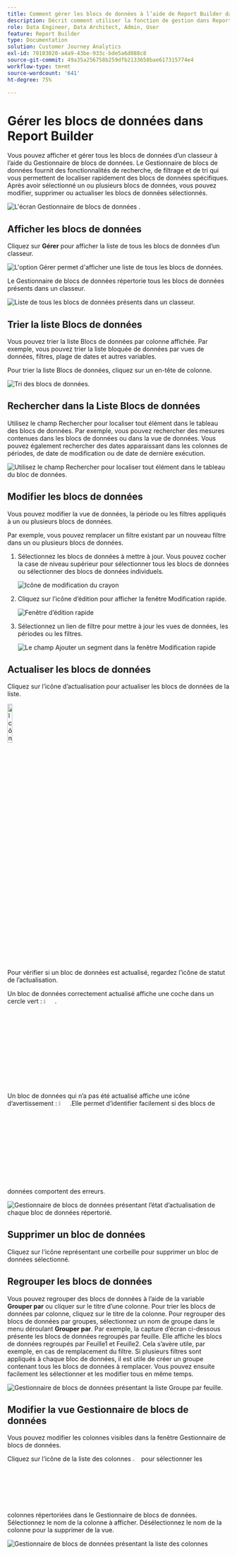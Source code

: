 ```yaml
---
title: Comment gérer les blocs de données à l’aide de Report Builder dans Customer Journey Analytics
description: Décrit comment utiliser la fonction de gestion dans Report Builder
role: Data Engineer, Data Architect, Admin, User
feature: Report Builder
type: Documentation
solution: Customer Journey Analytics
exl-id: 70103020-a4a9-43be-933c-bde5a6d088c8
source-git-commit: 49a35a256758b259dfb2133658bae617315774e4
workflow-type: tm+mt
source-wordcount: '641'
ht-degree: 75%

---
```


# Gérer les blocs de données dans Report Builder

Vous pouvez afficher et gérer tous les blocs de données d’un classeur à l’aide du Gestionnaire de blocs de données. Le Gestionnaire de blocs de données fournit des fonctionnalités de recherche, de filtrage et de tri qui vous permettent de localiser rapidement des blocs de données spécifiques. Après avoir sélectionné un ou plusieurs blocs de données, vous pouvez modifier, supprimer ou actualiser les blocs de données sélectionnés.

![L&#39;écran Gestionnaire de blocs de données .](./assets/image52.png)

## Afficher les blocs de données

Cliquez sur **Gérer** pour afficher la liste de tous les blocs de données d’un classeur.


![L&#39;option Gérer permet d&#39;afficher une liste de tous les blocs de données.](./assets/image53.png)

Le Gestionnaire de blocs de données répertorie tous les blocs de données présents dans un classeur. 

![Liste de tous les blocs de données présents dans un classeur.](./assets/image52.png)

## Trier la liste Blocs de données

Vous pouvez trier la liste Blocs de données par colonne affichée. Par exemple, vous pouvez trier la liste bloquée de données par vues de données, filtres, plage de dates et autres variables.

Pour trier la liste Blocs de données, cliquez sur un en-tête de colonne.

![Tri des blocs de données.](./assets/image54.png)

## Rechercher dans la Liste Blocs de données

Utilisez le champ Rechercher pour localiser tout élément dans le tableau des blocs de données. Par exemple, vous pouvez rechercher des mesures contenues dans les blocs de données ou dans la vue de données. Vous pouvez également rechercher des dates apparaissant dans les colonnes de périodes, de date de modification ou de date de dernière exécution.

![Utilisez le champ Rechercher pour localiser tout élément dans le tableau du bloc de données.](./assets/image55.png)

## Modifier les blocs de données

Vous pouvez modifier la vue de données, la période ou les filtres appliqués à un ou plusieurs blocs de données.

Par exemple, vous pouvez remplacer un filtre existant par un nouveau filtre dans un ou plusieurs blocs de données.

1. Sélectionnez les blocs de données à mettre à jour. Vous pouvez cocher la case de niveau supérieur pour sélectionner tous les blocs de données ou sélectionner des blocs de données individuels.

   ![Icône de modification du crayon](./assets/image56.png)

1. Cliquez sur l’icône d’édition pour afficher la fenêtre Modification rapide.

   ![Fenêtre d’édition rapide](./assets/image58.png)

1. Sélectionnez un lien de filtre pour mettre à jour les vues de données, les périodes ou les filtres.

   ![Le champ Ajouter un segment dans la fenêtre Modification rapide](./assets/image59.png)

## Actualiser les blocs de données

Cliquez sur l’icône d’actualisation pour actualiser les blocs de données de la liste.

<img src="./assets/refresh-icon.png" width="15%" alt="Icône Actualiser"/>

Pour vérifier si un bloc de données est actualisé, regardez l’icône de statut de l’actualisation.

Un bloc de données correctement actualisé affiche une coche dans un cercle vert : <img src="./assets/refresh-success.png" width="5%" alt="Cercle vert avec icône de coche"/>.

Un bloc de données qui n’a pas été actualisé affiche une icône d’avertissement : <img src="./assets/refresh-failure.png" width="5%" alt="Triangle rouge avec icône de point d’exclamation"/>.Elle permet d’identifier facilement si des blocs de données comportent des erreurs.


![Gestionnaire de blocs de données présentant l’état d’actualisation de chaque bloc de données répertorié.](./assets/image512.png)

## Supprimer un bloc de données

Cliquez sur l’icône représentant une corbeille pour supprimer un bloc de données sélectionné.

## Regrouper les blocs de données

Vous pouvez regrouper des blocs de données à l’aide de la variable **Grouper par** ou cliquer sur le titre d’une colonne. Pour trier les blocs de données par colonne, cliquez sur le titre de la colonne. Pour regrouper des blocs de données par groupes, sélectionnez un nom de groupe dans le menu déroulant **Grouper par**. Par exemple, la capture d’écran ci-dessous présente les blocs de données regroupés par feuille. Elle affiche les blocs de données regroupés par Feuille1 et Feuille2. Cela s’avère utile, par exemple, en cas de remplacement du filtre. Si plusieurs filtres sont appliqués à chaque bloc de données, il est utile de créer un groupe contenant tous les blocs de données à remplacer. Vous pouvez ensuite facilement les sélectionner et les modifier tous en même temps.

![Gestionnaire de blocs de données présentant la liste Groupe par feuille.](./assets/group-data-blocks.png)

## Modifier la vue Gestionnaire de blocs de données

Vous pouvez modifier les colonnes visibles dans la fenêtre Gestionnaire de blocs de données.


Cliquez sur l’icône de la liste des colonnes <img src="./assets/image515.png" width="3%" alt="Icône Liste des colonnes"/> pour sélectionner les colonnes répertoriées dans le Gestionnaire de blocs de données. Sélectionnez le nom de la colonne à afficher. Désélectionnez le nom de la colonne pour la supprimer de la vue.

![Gestionnaire de blocs de données présentant la liste des colonnes](./assets/image516.png)

